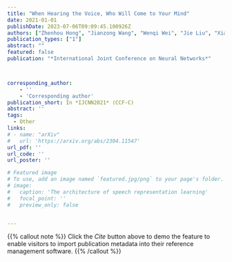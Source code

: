 ```yaml
---
title: "When Hearing the Voice, Who Will Come to Your Mind"
date: 2021-01-01
publishDate: 2023-07-06T09:09:45.100926Z
authors: ["Zhenhou Hong", "Jianzong Wang", "Wenqi Wei", "Jie Liu", "Xiaoyang Qu", "Bo Chen", "Zihang Wei", "Jing Xiao"]
publication_types: ["1"]
abstract: ""
featured: false
publication: "*International Joint Conference on Neural Networks*"



corresponding_author:
    - ''
    - 'Corresponding author'
publication_short: In *IJCNN2021* (CCF-C)
abstract: ''
tags:
  - Other
links:
# - name: "arXiv"
#   url: 'https://arxiv.org/abs/2304.11547'
url_pdf: ''
url_code: ''
url_poster: ''

# Featured image
# To use, add an image named `featured.jpg/png` to your page's folder.
# image:
#   caption: 'The architecture of speech representation learning'
#   focal_point: ''
#   preview_only: false


---
```


{{% callout note %}}
Click the _Cite_ button above to demo the feature to enable visitors to import publication metadata into their reference management software.
{{% /callout %}}



